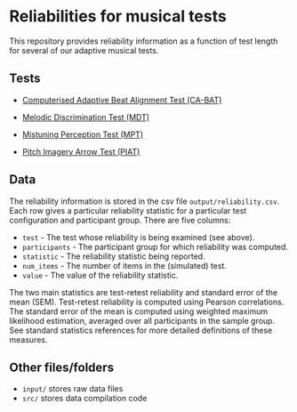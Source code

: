 # Reliabilities for musical tests

This repository provides reliability information as a function of test length
for several of our adaptive musical tests.

## Tests

- [Computerised Adaptive Beat Alignment Test (CA-BAT)](
https://github.com/pmcharrison/cabat)

- [Melodic Discrimination Test (MDT)](
https://github.com/pmcharrison/mdt)

- [Mistuning Perception Test (MPT)](
https://github.com/pmcharrison/mpt)

- [Pitch Imagery Arrow Test (PIAT)](
https://github.com/pmcharrison/piat)

## Data

The reliability information is stored in the csv file `output/reliability.csv`.
Each row gives a particular reliability statistic for a particular
test configuration and participant group.
There are five columns:

- `test` - The test whose reliability is being examined (see above).
- `participants` - The participant group for which reliability was computed.
- `statistic` - The reliability statistic being reported.
- `num_items` - The number of items in the (simulated) test.
- `value` - The value of the reliability statistic.

The two main statistics are test-retest reliability and standard error of the mean (SEM).
Test-retest reliability is computed using Pearson correlations.
The standard error of the mean is computed using weighted maximum likelihood estimation,
averaged over all participants in the sample group.
See standard statistics references for more detailed definitions of these measures.

## Other files/folders

- `input/` stores raw data files
- `src/` stores data compilation code
